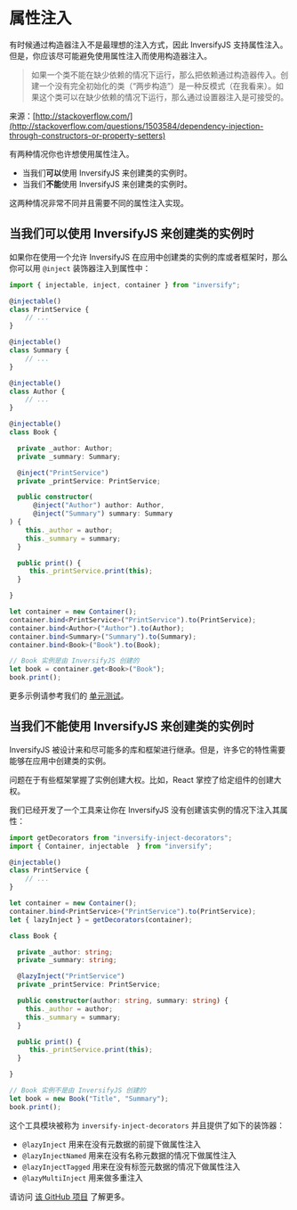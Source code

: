 # 属性注入

有时候通过构造器注入不是最理想的注入方式，因此 InversifyJS 支持属性注入。但是，你应该尽可能避免使用属性注入而使用构造器注入。

> 如果一个类不能在缺少依赖的情况下运行，那么把依赖通过构造器传入。创建一个没有完全初始化的类（“两步构造”）是一种反模式（在我看来）。如果这个类可以在缺少依赖的情况下运行，那么通过设置器注入是可接受的。

来源：[http://stackoverflow.com/](http://stackoverflow.com/questions/1503584/dependency-injection-through-constructors-or-property-setters)

有两种情况你也许想使用属性注入。

- 当我们**可以**使用 InversifyJS 来创建类的实例时。
- 当我们**不能**使用 InversifyJS 来创建类的实例时。

这两种情况非常不同并且需要不同的属性注入实现。

## 当我们**可以**使用 InversifyJS 来创建类的实例时

如果你在使用一个允许 InversifyJS 在应用中创建类的实例的库或者框架时，那么你可以用 `@inject` 装饰器注入到属性中：

```ts
import { injectable, inject, container } from "inversify";

@injectable()
class PrintService {
    // ...
}

@injectable()
class Summary {
    // ...
}

@injectable()
class Author {
    // ...
}

@injectable()
class Book {

  private _author: Author;
  private _summary: Summary;

  @inject("PrintService")
  private _printService: PrintService;

  public constructor(
      @inject("Author") author: Author,
      @inject("Summary") summary: Summary
) {
    this._author = author;
    this._summary = summary;
  }

  public print() {
     this._printService.print(this);
  }

}

let container = new Container();
container.bind<PrintService>("PrintService").to(PrintService);
container.bind<Author>("Author").to(Author);
container.bind<Summary>("Summary").to(Summary);
container.bind<Book>("Book").to(Book);

// Book 实例是由 InversifyJS 创建的
let book = container.get<Book>("Book");
book.print();
```

更多示例请参考我们的 [单元测试](https://github.com/Inversify/InversifyJS/blob/master/wiki/property_injection.md)。

## 当我们**不能**使用 InversifyJS 来创建类的实例时

InversifyJS 被设计来和尽可能多的库和框架进行继承。但是，许多它的特性需要能够在应用中创建类的实例。

问题在于有些框架掌握了实例创建大权。比如，React 掌控了给定组件的创建大权。

我们已经开发了一个工具来让你在 InversifyJS 没有创建该实例的情况下注入其属性：

```ts
import getDecorators from "inversify-inject-decorators";
import { Container, injectable  } from "inversify";

@injectable()
class PrintService {
    // ...
}

let container = new Container();
container.bind<PrintService>("PrintService").to(PrintService);
let { lazyInject } = getDecorators(container);

class Book {

  private _author: string;
  private _summary: string;

  @lazyInject("PrintService")
  private _printService: PrintService;

  public constructor(author: string, summary: string) {
    this._author = author;
    this._summary = summary;
  }

  public print() {
     this._printService.print(this);
  }

}

// Book 实例不是由 InversifyJS 创建的
let book = new Book("Title", "Summary");
book.print();
```

这个工具模块被称为 `inversify-inject-decorators` 并且提供了如下的装饰器：

- `@lazyInject` 用来在没有元数据的前提下做属性注入
- `@lazyInjectNamed` 用来在没有名称元数据的情况下做属性注入
- `@lazyInjectTagged` 用来在没有标签元数据的情况下做属性注入
- `@lazyMultiInject` 用来做多重注入

请访问
[该 GitHub 项目](https://github.com/inversify/inversify-inject-decorators) 
了解更多。
